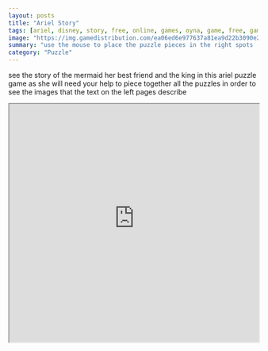 ```yaml
---
layout: posts
title: "Ariel Story"
tags: [ariel, disney, story, free, online, games, oyna, game, free, games, play, play, games]
image: "https://img.gamedistribution.com/ea06ed6e977637a81ea9d22b3090e28a.jpg"
summary: "use the mouse to place the puzzle pieces in the right spots  free online games oyna game free games play play games"
category: "Puzzle"
---
```


see the story of the mermaid her best friend and the king in this ariel puzzle game as she will need your help to piece together all the puzzles in order to see the images that the text on the left pages describe

<iframe width="100%" height="480px;" src="https://flash.gamedistribution.com?game=ea06ed6e977637a81ea9d22b3090e28a"></iframe>